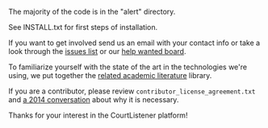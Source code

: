 The majority of the code is in the "alert" directory.

See INSTALL.txt for first steps of installation.

If you want to get involved send us an email with your contact info or take a look through the [issues list][issues] or our [help wanted board][trel].

To familiarize yourself with the state of the art in the technologies we're using,
 we put together the [related academic literature](https://github.com/freelawproject/related-literature) library.

If you are a contributor, please review `contributor_license_agreement.txt` and [a 2014 conversation][1] about why it is necessary.

Thanks for your interest in the CourtListener platform!

[1]: http://lists.freelawproject.org/pipermail/dev/2014-August/000068.html
[issues]: https://github.com/freelawproject/courtlistener/issues
[trel]: https://trello.com/b/l0qS4yhd/assistance-needed
